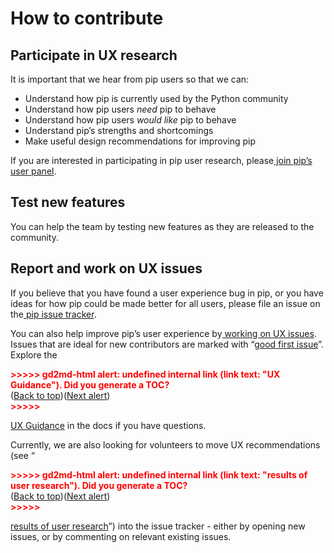 # How to contribute

## Participate in UX research

It is important that we hear from pip users so that we can:
*   Understand how pip is currently used by the Python community
*   Understand how pip users _need_ pip to behave
*   Understand how pip users _would like_ pip to behave
*   Understand pip’s strengths and shortcomings
*   Make useful design recommendations for improving pip

If you are interested in participating in pip user research, please[ join pip’s user panel](https://mail.python.org/mailman3/lists/pip-ux-studies.python.org/).

## Test new features

You can help the team by testing new features as they are released to the community.

## Report and work on UX issues

If you believe that you have found a user experience bug in pip, or you have ideas for how pip could be made better for all users, please file an issue on the[ pip issue tracker](https://github.com/pypa/pip/issues/new).

You can also help improve pip’s user experience by[ working on UX issues](https://github.com/pypa/pip/issues?q=is%3Aissue+is%3Aopen+label%3A%22K%3A+UX%22). Issues that are ideal for new contributors are marked with “[good first issue](https://github.com/pypa/pip/issues?q=is%3Aopen+is%3Aissue+label%3A%22good+first+issue%22)”. Explore the

<p id="gdcalert4" ><span style="color: red; font-weight: bold">>>>>>  gd2md-html alert: undefined internal link (link text: "UX Guidance"). Did you generate a TOC? </span><br>(<a href="#">Back to top</a>)(<a href="#gdcalert5">Next alert</a>)<br><span style="color: red; font-weight: bold">>>>>> </span></p>

[UX Guidance](#heading=h.jo9qbv2k55nx) in the docs if you have questions.

Currently, we are also looking for volunteers to move UX recommendations (see “

<p id="gdcalert5" ><span style="color: red; font-weight: bold">>>>>>  gd2md-html alert: undefined internal link (link text: "results of user research"). Did you generate a TOC? </span><br>(<a href="#">Back to top</a>)(<a href="#gdcalert6">Next alert</a>)<br><span style="color: red; font-weight: bold">>>>>> </span></p>

[results of user research](#heading=h.nytdt34uvs56)”) into the issue tracker - either by opening new issues, or by commenting on relevant existing issues.
